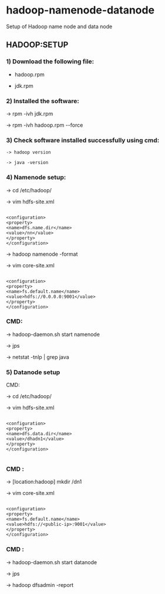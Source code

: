 # hadoop-namenode-datanode
Setup of Hadoop name node and data node

## HADOOP:SETUP

### 1) Download the following file:

  - hadoop.rpm
  
  - jdk.rpm

### 2) Installed the software:

   -> rpm -ivh jdk.rpm
   
   -> rpm -ivh hadoop.rpm --force

### 3) Check software installed successfully using cmd:

    -> hadoop version
    
    -> java -version 

### 4) Namenode setup:

  -> cd /etc/hadoop/
   
   -> vim hdfs-site.xml

```Language

<configuration>
<property>
<name>dfs.name.dir</name>
<value>/nn</value>
</property>
</configuration>    

```
   -> hadoop namenode -format

   -> vim core-site.xml
   
```Language

<configuration>
<property>
<name>fs.default.name</name>
<value>hdfs://0.0.0.0:9001</value>
</property>
</configuration>

```
### CMD:

   -> hadoop-daemon.sh start namenode
   
   -> jps  
   
   -> netstat  -tnlp  | grep java

### 5) Datanode setup

 CMD:
 
   -> cd /etc/hadoop/

   ->   vim hdfs-site.xml
    
```Language

<configuration>
<property>
<name>dfs.data.dir</name>
<value>/dhadn1</value>
</property>
</configuration> 
    
```

### CMD :

  -> [location:hadoop]    mkdir /dn1
  
  ->    vim core-site.xml

```Language

<configuration>
<property>
<name>fs.default.name</name>
<value>hdfs://<public-ip>:9001</value>
</property>
</configuration>    

```

### CMD :

  ->    hadoop-daemon.sh start datanode

  ->  jps 

  -> hadoop dfsadmin -report
























